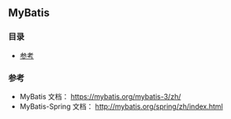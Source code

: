 ## MyBatis

### 目录
* [参考](#参考)

### 参考
* MyBatis 文档： https://mybatis.org/mybatis-3/zh/
* MyBatis-Spring 文档： http://mybatis.org/spring/zh/index.html
